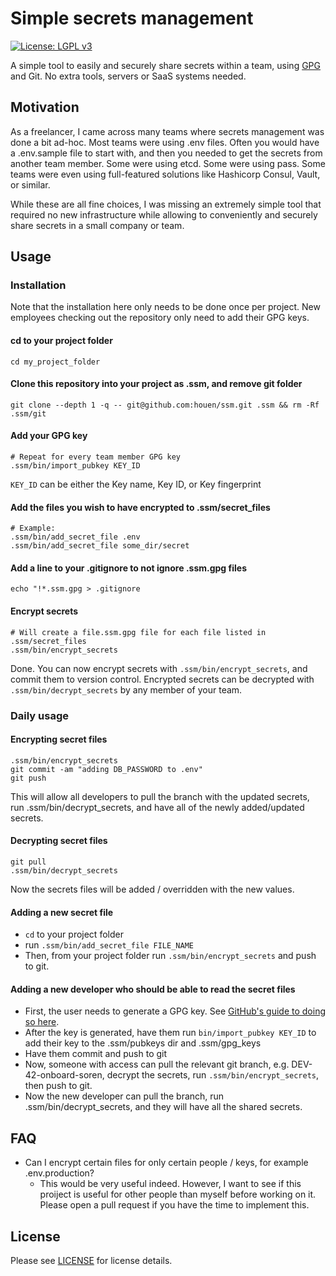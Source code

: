 # Simple secrets management
[![License: LGPL v3](https://img.shields.io/badge/License-LGPL%20v3-blue.svg)](https://www.gnu.org/licenses/lgpl-3.0)

A simple tool to easily and securely share secrets within a team, using [GPG](https://en.wikipedia.org/wiki/GNU_Privacy_Guard) and Git. No extra tools, servers or SaaS systems needed.


## Motivation
As a freelancer, I came across many teams where secrets management was done a bit ad-hoc. Most teams were using .env files. Often you would have a .env.sample file to start with, and then you needed to get the secrets from another team member. Some were using etcd. Some were using pass. Some teams were even using full-featured solutions like Hashicorp Consul, Vault, or similar.

While these are all fine choices, I was missing an extremely simple tool that required no new infrastructure while allowing to conveniently and securely share secrets in a small company or team.

## Usage
### Installation
Note that the installation here only needs to be done once per project. New employees checking out the repository only need to add their GPG keys.

#### cd to your project folder
```
cd my_project_folder
```

#### Clone this repository into your project as .ssm, and remove git folder
```
git clone --depth 1 -q -- git@github.com:houen/ssm.git .ssm && rm -Rf .ssm/git
```

#### Add your GPG key
```
# Repeat for every team member GPG key
.ssm/bin/import_pubkey KEY_ID
```
`KEY_ID` can be either the Key name, Key ID, or Key fingerprint

#### Add the files you wish to have encrypted to .ssm/secret_files
```
# Example:
.ssm/bin/add_secret_file .env
.ssm/bin/add_secret_file some_dir/secret
```

#### Add a line to your .gitignore to not ignore .ssm.gpg files
```
echo "!*.ssm.gpg > .gitignore
```

#### Encrypt secrets
```
# Will create a file.ssm.gpg file for each file listed in .ssm/secret_files
.ssm/bin/encrypt_secrets
```

Done. You can now encrypt secrets with `.ssm/bin/encrypt_secrets`, and commit them to version control. Encrypted secrets can be decrypted with `.ssm/bin/decrypt_secrets` by any member of your team.

### Daily usage
#### Encrypting secret files
```
.ssm/bin/encrypt_secrets
git commit -am "adding DB_PASSWORD to .env"
git push
```

This will allow all developers to pull the branch with the updated secrets, run .ssm/bin/decrypt_secrets, and have all of the newly added/updated secrets.

#### Decrypting secret files
```
git pull
.ssm/bin/decrypt_secrets
```
Now the secrets files will be added / overridden with the new values.

#### Adding a new secret file
- `cd` to your project folder
- run `.ssm/bin/add_secret_file FILE_NAME`
- Then, from your project folder run `.ssm/bin/encrypt_secrets` and push to git.

#### Adding a new developer who should be able to read the secret files
- First, the user needs to generate a GPG key. See [GitHub's guide to doing so here](https://help.github.com/articles/generating-a-new-gpg-key/).
- After the key is generated, have them run `bin/import_pubkey KEY_ID` to add their key to the .ssm/pubkeys dir and .ssm/gpg_keys
- Have them commit and push to git
- Now, someone with access can pull the relevant git branch, e.g. DEV-42-onboard-soren, decrypt the secrets, run `.ssm/bin/encrypt_secrets`, then push to git.
- Now the new developer can pull the branch, run .ssm/bin/decrypt_secrets, and they will have all the shared secrets.

## FAQ
- Can I encrypt certain files for only certain people / keys, for example .env.production?
  - This would be very useful indeed. However, I want to see if this proiject is useful for other people than myself before working on it. Please open a pull request if you have the time to implement this.

## License
Please see [LICENSE](https://github.com/houen/ssm/blob/master/LICENSE) for license details.